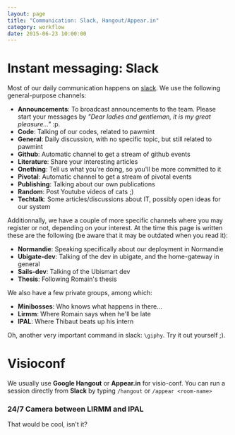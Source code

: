 ```yaml
---
layout: page
title: "Communication: Slack, Hangout/Appear.in"
category: workflow
date: 2015-06-23 10:00:00
---
```


# Instant messaging: **Slack**

Most of our daily communication happens on [slack](https://pawm.slack.com). We use the following general-purpose channels:

* **Announcements**: To broadcast announcements to the team. Please start your messages by *"Dear ladies and gentleman, it is my great pleasure..."* :p.
* **Code**: Talking of our codes, related to pawmint
* **General**: Daily discussion, with no specific topic, but still related to pawmint
* **Github**: Automatic channel to get a stream of github events
* **Literature**: Share your interesting articles
* **Onething**: Tell us what you're doing, so you'll be more committed to it
* **Pivotal**: Automatic channel to get a stream of pivotal events
* **Publishing**: Talking about our own publications
* **Random**: Post Youtube videos of cats ;)
* **Techtalk**: Some articles/discussions about IT, possibly open ideas for our system


Additionnally, we have a couple of more specific channels where you may register or not, depending on your interest. At the time this page is written these are the following (be aware that it may be outdated when you read it):

* **Normandie**: Speaking specifically about our deployment in Normandie
* **Ubigate-dev**: Talking of the dev in ubigate, and the home-gateway in general
* **Sails-dev**: Talking of the Ubismart dev
* **Thesis**: Following Romain's thesis

We also have a few private groups, among which:

* **Minibosses**: Who knows what happens in there...
* **Lirmm**: Where Romain says when he'll be late
* **IPAL**: Where Thibaut beats up his intern

Oh, another very important command in slack: `\giphy`. Try it out yourself ;).

# Visioconf

We usually use **Google Hangout** or **Appear.in** for visio-conf. You can run a session directly from **Slack** by typing `/hangout` or `/appear <room-name>`

### 24/7 Camera between LIRMM and IPAL

That would be cool, isn't it?
